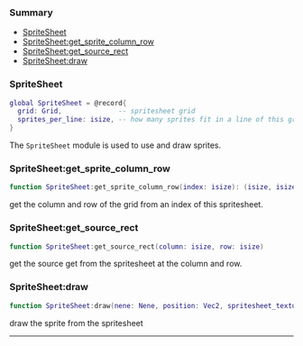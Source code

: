 ### Summary
* [SpriteSheet](#spritesheet)
* [SpriteSheet:get_sprite_column_row](#spritesheetget_sprite_column_row)
* [SpriteSheet:get_source_rect](#spritesheetget_source_rect)
* [SpriteSheet:draw](#spritesheetdraw)

### SpriteSheet

```lua
global SpriteSheet = @record{
  grid: Grid,              -- spritesheet grid
  sprites_per_line: isize, -- how many sprites fit in a line of this grid
}
```

The `SpriteSheet` module is used to use and draw sprites.

### SpriteSheet:get_sprite_column_row

```lua
function SpriteSheet:get_sprite_column_row(index: isize): (isize, isize)
```

get the column and row of the grid from an index of this spritesheet.

### SpriteSheet:get_source_rect

```lua
function SpriteSheet:get_source_rect(column: isize, row: isize)
```

get the source get from the spritesheet at the column and row.

### SpriteSheet:draw

```lua
function SpriteSheet:draw(nene: Nene, position: Vec2, spritesheet_texture: Texture, sprite_index: isize, color: facultative(Color))
```

draw the sprite from the spritesheet

---

